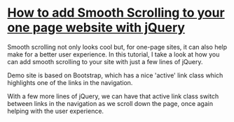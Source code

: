 # [How to add Smooth Scrolling to your one page website with jQuery](https://www.youtube.com/watch?v=x0YnVwAuNQI)

Smooth scrolling not only looks cool but, for one-page sites, it can also help make for a better user experience. In this tutorial, I take a look at how you can add smooth scrolling to your site with just a few lines of jQuery.

Demo site is based on Bootstrap, which has a nice 'active' link class which highlights one of the links in the navigation.

With a few more lines of jQuery, we can have that active link class switch between links in the navigation as we scroll down the page, once again helping with the user experience.
